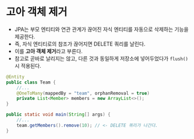 # 고아 객체 제거

- JPA는 부모 엔티티와 연관 관계가 끊어진 자식 엔티티를 자동으로 삭제하는 기능을 제공한다.
- 즉, 자식 엔티티로의 참조가 끊어지면 DELETE 쿼리를 날린다.
- 이를 **고아 객체 제거**라고 부른다.
- 참고로 곧바로 날리지는 않고, 다른 것과 동일하게 저장소에 넣어두었다가 `flush()`시 적용된다.

```java
@Entity
public class Team {
    //...
    @OneToMany(mappedBy = "team", orphanRemoval = true)
    private List<Member> members = new ArrayList<>();
}

public static void main(String[] args) {
    //...
    team.getMembers().remove(10); // <- DELETE 쿼리가 나간다.
}
```
